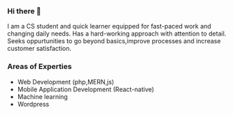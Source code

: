 ### Hi there 👋
I am a CS student and quick learner equipped for fast-paced work and changing daily needs. Has a hard-working approach with attention to detail. Seeks oppurtunities to go beyond basics,improve processes and increase customer satisfaction.

### Areas of Experties
- Web Development (php,MERN,js)
- Mobile Application Development (React-native)
- Machine learning
- Wordpress

<!--
**sajjad-ullah/sajjad-ullah** is a ✨ _special_ ✨ repository because its `README.md` (this file) appears on your GitHub profile.

Here are some ideas to get you started:

- 🔭 I’m currently working on ...
- 🌱 I’m currently learning ...
- 👯 I’m looking to collaborate on ...
- 🤔 I’m looking for help with ...
- 💬 Ask me about ...
- 📫 How to reach me: ...
- 😄 Pronouns: ...
- ⚡ Fun fact: ...
-->
